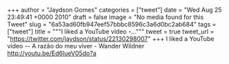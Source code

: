 
+++
author = "Jaydson Gomes"
categories = ["tweet"]
date = "Wed Aug 25 23:49:41 +0000 2010"
draft = false
image = "No media found for this Tweet"
slug = "6a53ad60fb947eef57bbbc8596c3a6d0bc2ab684"
tags = ["tweet"]
title = """I liked a YouTube video -..."""
tweet = true
tweet_url = "https://twitter.com/jaydson/status/22130298007"
+++
I liked a YouTube video -- A razão do meu viver - Wander Wildner http://youtu.be/Ed6lueV05do?a
